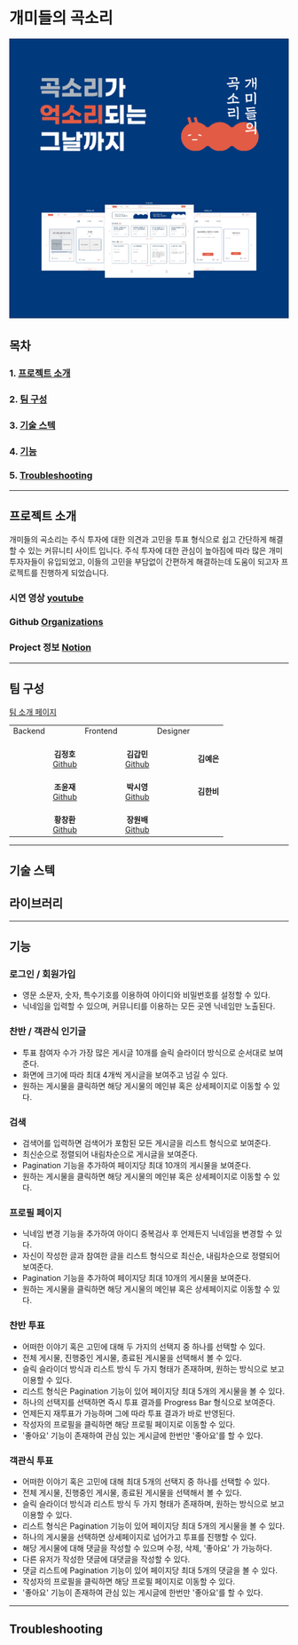 # 개미들의 곡소리

![Thumbnail](./src/images/Thumbnail.png)

## 목차

### 1. [프로젝트 소개](#프로젝트-소개)

### 2. [팀 구성](#팀-구성)

### 3. [기술 스텍](#기술-스텍)

### 4. [기능](#기능)

### 5. [Troubleshooting](#Troubleshooting)

<hr>

## 프로젝트 소개

개미들의 곡소리는 주식 투자에 대한 의견과 고민을 투표 형식으로 쉽고 간단하게 해결할 수 있는 커뮤니티 사이트 입니다. 주식 투자에 대한 관심이 높아짐에 따라 많은 개미 투자자들이 유입되었고, 이들의 고민을 부담없이 간편하게 해결하는데 도움이 되고자 프로젝트를 진행하게 되었습니다.

### 시연 영상 [youtube]()

### Github [Organizations](https://github.com/Ant-DDun-DDun-Project)

### Project 정보 [Notion](https://crawling-health-e0d.notion.site/Project-3b911ebdb6114fb7be4b54956a9579dd)

<hr>

## 팀 구성

[팀 소개 페이지](https://crawling-health-e0d.notion.site/be6df84bde484ca883f54739be96eb8f)

<table>
  <tr>
  <td>
  Backend
  <td></td>
  </td>
  <td>
  Frontend
  <td></td>
  </td>
  <td>
  Designer
  <td></td>
  </td>
  <tr>
  <td align="center"><img src="https://crawling-health-e0d.notion.site/image/https%3A%2F%2Fs3-us-west-2.amazonaws.com%2Fsecure.notion-static.com%2F56d2808d-73f7-47d9-b580-310b311774f0%2FUntitled.png?table=block&id=dae3a277-b892-4185-9dc1-2b9fd53605e9&spaceId=e0735ea4-78ca-47db-be31-3e9c8641e938&width=260&userId=&cache=v2" width="60px;" alt=""/>
    </td>
    <td align="center">
    <br /><b>김정호</b></a><br /> 
    <a href="https://github.com/jeangho293">Github</a>
    </td>
    <td align="center"><img src="https://crawling-health-e0d.notion.site/image/https%3A%2F%2Fs3-us-west-2.amazonaws.com%2Fsecure.notion-static.com%2F4cd551ad-0c09-4ef8-8027-b9e3d47a79e8%2FUntitled.png?table=block&id=493a20f5-e908-4ef8-b07d-710d2f42f3f9&spaceId=e0735ea4-78ca-47db-be31-3e9c8641e938&width=260&userId=&cache=v2" width="60px;" alt=""/>
    </td>
    <td align="center">
    <br /><b>김갑민</b></a><br />
    <a href="https://github.com/gabmin" >Github</a>
    </td>
    <td align="center"><img src="https://crawling-health-e0d.notion.site/image/https%3A%2F%2Fs3-us-west-2.amazonaws.com%2Fsecure.notion-static.com%2Fd266d37c-2c38-4f03-b50f-c7908dabf868%2FUntitled.png?table=block&id=ebb3a525-c75c-4f30-974a-629f8818f109&spaceId=e0735ea4-78ca-47db-be31-3e9c8641e938&width=260&userId=&cache=v2" width="60px;" alt=""/>
    </td>
    <td align="center">
    <br /><b>김예은</b></a><br />
    </td>
    <tr>
    <td align="center"><img src="https://crawling-health-e0d.notion.site/image/https%3A%2F%2Fs3-us-west-2.amazonaws.com%2Fsecure.notion-static.com%2F2f229f59-5b48-4501-b9d8-44395fa066ab%2FUntitled.png?table=block&id=65bb4f7a-a244-4ba9-85e9-1886dc98432b&spaceId=e0735ea4-78ca-47db-be31-3e9c8641e938&width=260&userId=&cache=v2" width="60px;" alt=""/>
    </td>
    <td align="center">
    <br /><b>조윤재</b></a><br /> 
    <a href="https://github.com/Yunjaejo">Github</a>
    </td>
    <td align="center"><img src="https://crawling-health-e0d.notion.site/image/https%3A%2F%2Fs3-us-west-2.amazonaws.com%2Fsecure.notion-static.com%2F651ce4da-3dd7-4845-8207-bcb564eb641d%2FUntitled.png?table=block&id=9973b5b1-8ec8-4d30-a7da-64d453e1da16&spaceId=e0735ea4-78ca-47db-be31-3e9c8641e938&width=260&userId=&cache=v2" width="60px;" alt=""/>
    </td>
    <td align="center">
    <br /><b>박시영</b></a><br /> 
    <a href="https://github.com/larisms">Github</a>
    </td>
    <td align="center"><img src="https://crawling-health-e0d.notion.site/image/https%3A%2F%2Fs3-us-west-2.amazonaws.com%2Fsecure.notion-static.com%2Fcd2c4a8c-5a95-41e0-9053-9897e4c95a1b%2FUntitled.png?table=block&id=d4cdb94a-8915-455e-af65-6f98d33dc665&spaceId=e0735ea4-78ca-47db-be31-3e9c8641e938&width=260&userId=&cache=v2" width="60px;" alt=""/>
    </td>
    <td align="center">
    <br /><b>김한비</b></a><br /> 
    </td>
    </tr>
    <tr>
    <td align="center"><img src="https://crawling-health-e0d.notion.site/image/https%3A%2F%2Fs3-us-west-2.amazonaws.com%2Fsecure.notion-static.com%2Fd36d536e-0432-4cb0-96ef-9a1c3a1889d5%2FUntitled.png?table=block&id=8b7efded-cc3e-45e9-a950-724957fe55cd&spaceId=e0735ea4-78ca-47db-be31-3e9c8641e938&width=260&userId=&cache=v2" width="60px;" alt=""/>
    </td>
    <td align="center">
    <br /><b>황창환</b></a><br /> 
    <a href="https://github.com/changchanghwang">Github</a>
    </td>
    <td align="center"><img src="https://crawling-health-e0d.notion.site/image/https%3A%2F%2Fs3-us-west-2.amazonaws.com%2Fsecure.notion-static.com%2F828d0f28-79c9-407a-83da-6ba55ce7fbe4%2FUntitled.png?table=block&id=3d63dc23-b006-47f5-8191-65e9cc1350d8&spaceId=e0735ea4-78ca-47db-be31-3e9c8641e938&width=260&userId=&cache=v2" width="60px;" alt=""/>
    </td>
    <td align="center">
    <br /><b>장원배</b></a><br /> 
    <a href="https://github.com/calvin9150">Github</a>
    </td>
    <td></td><td></td>
    </tr>
</table>

<hr>

## 기술 스텍

## 라이브러리

<hr>

## 기능

### 로그인 / 회원가입

- 영문 소문자, 숫자, 특수기호를 이용하여 아이디와 비밀번호를 설정할 수 있다.
- 닉네임을 입력할 수 있으며, 커뮤니티를 이용하는 모든 곳엔 닉네임만 노출된다.

### 찬반 / 객관식 인기글

- 투표 참여자 수가 가장 많은 게시글 10개를 슬릭 슬라이더 방식으로 순서대로 보여준다.
- 화면에 크기에 따라 최대 4개씩 게시글을 보여주고 넘길 수 있다.
- 원하는 게시물을 클릭하면 해당 게시물의 메인뷰 혹은 상세페이지로 이동할 수 있다.

### 검색

- 검색어를 입력하면 검색어가 포함된 모든 게시글을 리스트 형식으로 보여준다.
- 최신순으로 정렬되어 내림차순으로 게시글을 보여준다.
- Pagination 기능을 추가하여 페이지당 최대 10개의 게시물을 보여준다.
- 원하는 게시물을 클릭하면 해당 게시물의 메인뷰 혹은 상세페이지로 이동할 수 있다.

### 프로필 페이지

- 닉네임 변경 기능을 추가하여 아이디 중복검사 후 언제든지 닉네임을 변경할 수 있다.
- 자신이 작성한 글과 참여한 글을 리스트 형식으로 최신순, 내림차순으로 정렬되어 보여준다.
- Pagination 기능을 추가하여 페이지당 최대 10개의 게시물을 보여준다.
- 원하는 게시물을 클릭하면 해당 게시물의 메인뷰 혹은 상세페이지로 이동할 수 있다.

### 찬반 투표

- 어떠한 이야기 혹은 고민에 대해 두 가지의 선택지 중 하나를 선택할 수 있다.
- 전체 게시물, 진행중인 게시물, 종료된 게시물을 선택해서 볼 수 있다.
- 슬릭 슬라이더 방식과 리스트 방식 두 가지 형태가 존재하며, 원하는 방식으로 보고 이용할 수 있다.
- 리스트 형식은 Pagination 기능이 있어 페이지당 최대 5개의 게시물을 볼 수 있다.
- 하나의 선택지를 선택하면 즉시 투표 결과를 Progress Bar 형식으로 보여준다.
- 언제든지 재투표가 가능하며 그에 따라 투표 결과가 바로 반영된다.
- 작성자의 프로필을 클릭하면 해당 프로필 페이지로 이동할 수 있다.
- '좋아요' 기능이 존재하여 관심 있는 게시글에 한번만 '좋아요'를 할 수 있다.

### 객관식 투표

- 어떠한 이야기 혹은 고민에 대해 최대 5개의 선택지 중 하나를 선택할 수 있다.
- 전체 게시물, 진행중인 게시물, 종료된 게시물을 선택해서 볼 수 있다.
- 슬릭 슬라이더 방식과 리스트 방식 두 가지 형태가 존재하며, 원하는 방식으로 보고 이용할 수 있다.
- 리스트 형식은 Pagination 기능이 있어 페이지당 최대 5개의 게시물을 볼 수 있다.
- 하나의 게시물을 선택하면 상세페이지로 넘어가고 투표를 진행할 수 있다.
- 해당 게시물에 대해 댓글을 작성할 수 있으며 수정, 삭제, '좋아요' 가 가능하다.
- 다른 유저가 작성한 댓글에 대댓글을 작성할 수 있다.
- 댓글 리스트에 Pagination 기능이 있어 페이지당 최대 5개의 댓글을 볼 수 있다.
- 작성자의 프로필을 클릭하면 해당 프로필 페이지로 이동할 수 있다.
- '좋아요' 기능이 존재하여 관심 있는 게시글에 한번만 '좋아요'를 할 수 있다.

<hr>

## Troubleshooting
